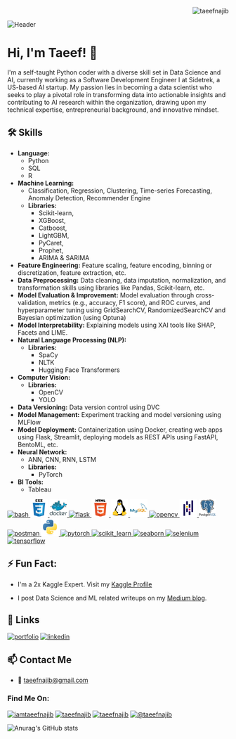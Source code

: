 <html><p align="right"> <img src="https://komarev.com/ghpvc/?username=taeefnajib&label=Profile%20views&color=0e75b6&style=flat" alt="taeefnajib" /> </p></html>

![Header](https://media.licdn.com/dms/image/D5616AQFDmiNdsrVDlg/profile-displaybackgroundimage-shrink_350_1400/0/1693905599902?e=1699488000&v=beta&t=YrhafpD08ylSEKlCFDx4NITo-zHe7rxMLWaC6ciZ7QQ)

# Hi, I'm Taeef! 👋

I'm a self-taught Python coder with a diverse skill set in Data Science and AI, currently working as a Software Development Engineer I at Sidetrek, a US-based AI startup. My passion lies in becoming a data scientist who seeks to play a pivotal role in transforming data into actionable insights and contributing to AI research within the organization, drawing upon my technical expertise, entrepreneurial background, and innovative mindset.

## 🛠 Skills
- **Language:** 
    - Python
    - SQL
    - R
- **Machine Learning:** 
    - Classification, Regression, Clustering, Time-series Forecasting, Anomaly Detection, Recommender Engine
    - **Libraries:** 
        - Scikit-learn, 
        - XGBoost, 
        - Catboost, 
        - LightGBM, 
        - PyCaret, 
        - Prophet, 
        - ARIMA & SARIMA
- **Feature Engineering:** Feature scaling, feature encoding, binning or discretization, feature extraction, etc.
- **Data Preprocessing:** Data cleaning, data imputation, normalization, and transformation skills using libraries like Pandas, Scikit-learn, etc.
- **Model Evaluation & Improvement:** Model evaluation through cross-validation, metrics (e.g., accuracy, F1 score), and ROC curves, and hyperparameter tuning using GridSearchCV, RandomizedSearchCV and Bayesian optimization (using Optuna)
- **Model Interpretability:** Explaining models using XAI tools like SHAP, Facets and LIME.
- **Natural Language Processing (NLP):**
    - **Libraries:**
        - SpaCy
        - NLTK
        - Hugging Face Transformers
- **Computer Vision:**
    - **Libraries:**
        - OpenCV
        - YOLO
- **Data Versioning:** Data version control using DVC
- **Model Management:** Experiment tracking and model versioning using MLFlow
- **Model Deployment:** Containerization using Docker, creating web apps using Flask, Streamlit, deploying models as REST APIs using FastAPI, BentoML, etc. 
- **Neural Network:**
    - ANN, CNN, RNN, LSTM
    - **Libraries:** 
        - PyTorch
- **BI Tools:**
    - Tableau

<p align="left"> <a href="https://www.gnu.org/software/bash/" target="_blank" rel="noreferrer"> <img src="https://www.vectorlogo.zone/logos/gnu_bash/gnu_bash-icon.svg" alt="bash" width="40" height="40"/> </a> <a href="https://www.w3schools.com/css/" target="_blank" rel="noreferrer"> <img src="https://raw.githubusercontent.com/devicons/devicon/master/icons/css3/css3-original-wordmark.svg" alt="css3" width="40" height="40"/> </a> <a href="https://www.docker.com/" target="_blank" rel="noreferrer"> <img src="https://raw.githubusercontent.com/devicons/devicon/master/icons/docker/docker-original-wordmark.svg" alt="docker" width="40" height="40"/> </a> <a href="https://flask.palletsprojects.com/" target="_blank" rel="noreferrer"> <img src="https://www.vectorlogo.zone/logos/pocoo_flask/pocoo_flask-icon.svg" alt="flask" width="40" height="40"/> </a> <a href="https://www.w3.org/html/" target="_blank" rel="noreferrer"> <img src="https://raw.githubusercontent.com/devicons/devicon/master/icons/html5/html5-original-wordmark.svg" alt="html5" width="40" height="40"/> </a> <a href="https://www.linux.org/" target="_blank" rel="noreferrer"> <img src="https://raw.githubusercontent.com/devicons/devicon/master/icons/linux/linux-original.svg" alt="linux" width="40" height="40"/> </a> <a href="https://www.mysql.com/" target="_blank" rel="noreferrer"> <img src="https://raw.githubusercontent.com/devicons/devicon/master/icons/mysql/mysql-original-wordmark.svg" alt="mysql" width="40" height="40"/> </a> <a href="https://opencv.org/" target="_blank" rel="noreferrer"> <img src="https://www.vectorlogo.zone/logos/opencv/opencv-icon.svg" alt="opencv" width="40" height="40"/> </a> <a href="https://pandas.pydata.org/" target="_blank" rel="noreferrer"> <img src="https://raw.githubusercontent.com/devicons/devicon/2ae2a900d2f041da66e950e4d48052658d850630/icons/pandas/pandas-original.svg" alt="pandas" width="40" height="40"/> </a> <a href="https://www.postgresql.org" target="_blank" rel="noreferrer"> <img src="https://raw.githubusercontent.com/devicons/devicon/master/icons/postgresql/postgresql-original-wordmark.svg" alt="postgresql" width="40" height="40"/> </a> <a href="https://postman.com" target="_blank" rel="noreferrer"> <img src="https://www.vectorlogo.zone/logos/getpostman/getpostman-icon.svg" alt="postman" width="40" height="40"/> </a> <a href="https://www.python.org" target="_blank" rel="noreferrer"> <img src="https://raw.githubusercontent.com/devicons/devicon/master/icons/python/python-original.svg" alt="python" width="40" height="40"/> </a> <a href="https://pytorch.org/" target="_blank" rel="noreferrer"> <img src="https://www.vectorlogo.zone/logos/pytorch/pytorch-icon.svg" alt="pytorch" width="40" height="40"/> </a> <a href="https://scikit-learn.org/" target="_blank" rel="noreferrer"> <img src="https://upload.wikimedia.org/wikipedia/commons/0/05/Scikit_learn_logo_small.svg" alt="scikit_learn" width="40" height="40"/> </a> <a href="https://seaborn.pydata.org/" target="_blank" rel="noreferrer"> <img src="https://seaborn.pydata.org/_images/logo-mark-lightbg.svg" alt="seaborn" width="40" height="40"/> </a> <a href="https://www.selenium.dev" target="_blank" rel="noreferrer"> <img src="https://raw.githubusercontent.com/detain/svg-logos/780f25886640cef088af994181646db2f6b1a3f8/svg/selenium-logo.svg" alt="selenium" width="40" height="40"/> </a> <a href="https://www.tensorflow.org" target="_blank" rel="noreferrer"> <img src="https://www.vectorlogo.zone/logos/tensorflow/tensorflow-icon.svg" alt="tensorflow" width="40" height="40"/> </a> </p>


## ⚡️ Fun Fact:

- I'm a 2x Kaggle Expert. Visit my [Kaggle Profile](https://www.kaggle.com/taeefnajib)

- I post Data Science and ML related writeups on my [Medium blog](https://medium.com/@taeefnajib).

## 🔗 Links
[![portfolio](https://img.shields.io/badge/my_portfolio-000?style=for-the-badge&logo=ko-fi&logoColor=white)](https://taeefnajib.github.io/)
[![linkedin](https://img.shields.io/badge/linkedin-0A66C2?style=for-the-badge&logo=linkedin&logoColor=white)](https://www.linkedin.com/in/taeefnajib/)


## 📫 Contact Me
- 📮 taeefnajib@gmail.com
<h3 align="left"><b></b>Find Me On:</b></h3>
<p align="left">
<a href="https://twitter.com/iamtaeefnajib" target="blank"><img align="center" src="https://raw.githubusercontent.com/rahuldkjain/github-profile-readme-generator/master/src/images/icons/Social/twitter.svg" alt="iamtaeefnajib" height="30" width="40" /></a>
<a href="https://linkedin.com/in/taeefnajib" target="blank"><img align="center" src="https://raw.githubusercontent.com/rahuldkjain/github-profile-readme-generator/master/src/images/icons/Social/linked-in-alt.svg" alt="taeefnajib" height="30" width="40" /></a>
<a href="https://kaggle.com/taeefnajib" target="blank"><img align="center" src="https://raw.githubusercontent.com/rahuldkjain/github-profile-readme-generator/master/src/images/icons/Social/kaggle.svg" alt="taeefnajib" height="30" width="40" /></a>
<a href="https://medium.com/@taeefnajib" target="blank"><img align="center" src="https://raw.githubusercontent.com/rahuldkjain/github-profile-readme-generator/master/src/images/icons/Social/medium.svg" alt="@taeefnajib" height="30" width="40" /></a>
</p>


![Anurag's GitHub stats](https://github-readme-stats.vercel.app/api?username=taeefnajib&show_icons=true&rank_icon=github)
